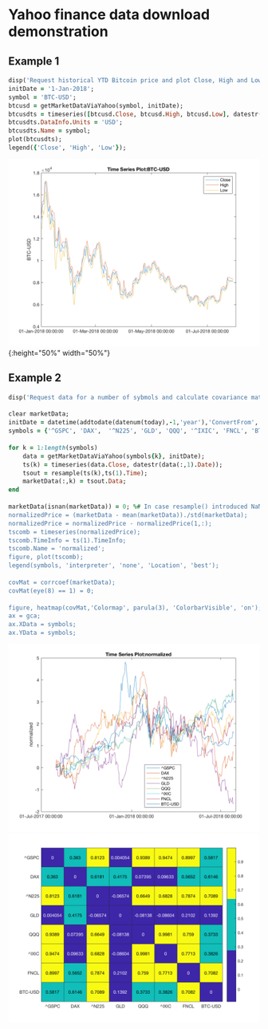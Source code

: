# Yahoo finance data download demonstration

## Example 1
```ruby
disp('Request historical YTD Bitcoin price and plot Close, High and Low');
initDate = '1-Jan-2018';
symbol = 'BTC-USD';
btcusd = getMarketDataViaYahoo(symbol, initDate);
btcusdts = timeseries([btcusd.Close, btcusd.High, btcusd.Low], datestr(btcusd(:,1).Date));
btcusdts.DataInfo.Units = 'USD';
btcusdts.Name = symbol;
plot(btcusdts);
legend({'Close', 'High', 'Low'});
```

![btcprice](/Figures/btcprice.png "BTC-USD price"){:height="50%" width="50%"}

## Example 2
```ruby
disp('Request data for a number of sybmols and calculate covariance matrix');

clear marketData;
initDate = datetime(addtodate(datenum(today),-1,'year'),'ConvertFrom','datenum');
symbols = {'^GSPC', 'DAX',  '^N225', 'GLD', 'QQQ', '^IXIC', 'FNCL', 'BTC-USD'};

for k = 1:length(symbols)
    data = getMarketDataViaYahoo(symbols{k}, initDate);
    ts(k) = timeseries(data.Close, datestr(data(:,1).Date));
    tsout = resample(ts(k),ts(1).Time);
    marketData(:,k) = tsout.Data;
end

marketData(isnan(marketData)) = 0; %# In case resample() introduced NaNs
normalizedPrice = (marketData - mean(marketData))./std(marketData);
normalizedPrice = normalizedPrice - normalizedPrice(1,:);
tscomb = timeseries(normalizedPrice);
tscomb.TimeInfo = ts(1).TimeInfo;
tscomb.Name = 'normalized';
figure, plot(tscomb);
legend(symbols, 'interpreter', 'none', 'Location', 'best');

covMat = corrcoef(marketData);
covMat(eye(8) == 1) = 0;

figure, heatmap(covMat,'Colormap', parula(3), 'ColorbarVisible', 'on');
ax = gca;
ax.XData = symbols;
ax.YData = symbols;
```
![btcprice](/Figures/comb_norm_prices.png "Combined and normalized prices")
![btcprice](/Figures/covmat.png "Covariance matrix")
